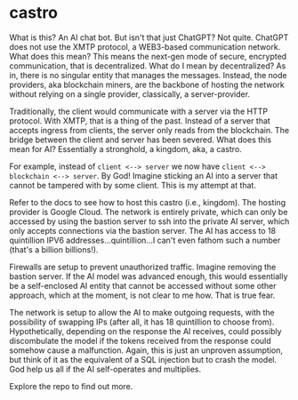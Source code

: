 # castro

What is this? An AI chat bot. But isn't that just ChatGPT? Not quite. ChatGPT does not use the XMTP protocol, a WEB3-based communication network. What does this mean? This means the next-gen mode of secure, encrypted communication, that is decentralized. What do I mean by decentralized? As in, there is no singular entity that manages the messages. Instead, the node providers, aka blockchain miners, are the backbone of hosting the network without relying on a single provider, classically, a server-provider. 

Traditionally, the client would communicate with a server via the HTTP protocol. With XMTP, that is a thing of the past. Instead of a server that accepts ingress from clients, the server only reads from the blockchain. The bridge between the client and server has been severed. What does this mean for AI? Essentially a stronghold, a kingdom, aka, a castro.

For example, instead of ```client <--> server``` we now have ```client <--> blockchain <--> server```. By God! Imagine sticking an AI into a server that cannot be tampered with by some client. This is my attempt at that.

Refer to the docs to see how to host this castro (i.e., kingdom). The hosting provider is Google Cloud. The network is entirely private, which can only be accessed by using the bastion server to ssh into the private AI server, which only accepts connections via the bastion server. The AI has access to 18 quintillion IPV6 addresses...quintillion...I can't even fathom such a number (that's a billion billions!).

Firewalls are setup to prevent unauthorized traffic. Imagine removing the bastion server. If the AI model was advanced enough, this would essentially be a self-enclosed AI entity that cannot be accessed without some other approach, which at the moment, is not clear to me how. That is true fear.

The network is setup to allow the AI to make outgoing requests, with the possibility of swapping IPs (after all, it has 18 quintillion to choose from). Hypothetically, depending on the response the AI receives, could possibly discombulate the model if the tokens received from the response could somehow cause a malfunction. Again, this is just an unproven assumption, but think of it as the equivalent of a SQL injection but to crash the model. God help us all if the AI self-operates and multiplies.

Explore the repo to find out more.
